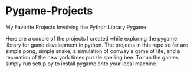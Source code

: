 # Pygame-Projects
 My Favorite Projects Involving the Python Library Pygame

 Here are a couple of the projects I created while exploring the pygame library for game development in python. The projects in this repo so far are simple pong, simple snake, a simulation of conway's game of life, and a recreation of the new york times puzzle spelling bee. To run the games, simply run setup.py to install pygame onto your local machine.
